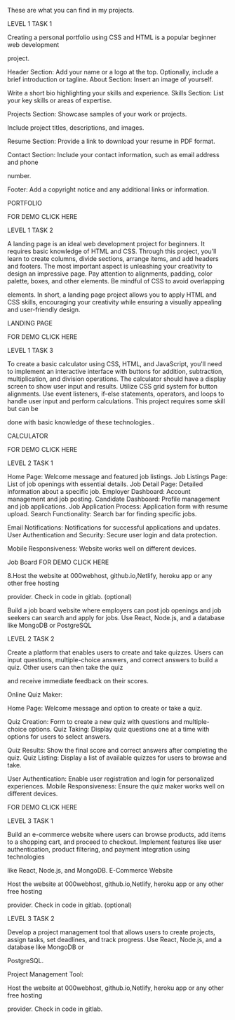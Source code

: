 
These are what you can find in my projects.

LEVEL 1 TASK 1

Creating a personal portfolio using CSS and HTML is a popular beginner web development

project.

Header Section: Add your name or a logo at the top.
Optionally, include a brief introduction or tagline.
About Section: Insert an image of yourself.

Write a short bio highlighting your skills and experience.
Skills Section: List your key skills or areas of expertise.

Projects Section: Showcase samples of your work or projects.

Include project titles, descriptions, and images.

Resume Section: Provide a link to download your resume in PDF format.

Contact Section: Include your contact information, such as email address and phone

number.

Footer: Add a copyright notice and any additional links or information.

PORTFOLIO

FOR DEMO CLICK HERE

LEVEL 1 TASK 2

A landing page is an ideal web development project for beginners. It requires basic
knowledge of HTML and CSS. Through this project, you'll learn to create columns, divide
sections, arrange items, and add headers and footers. The most important aspect is
unleashing your creativity to design an impressive page. Pay attention to alignments,
padding, color palette, boxes, and other elements. Be mindful of CSS to avoid overlapping

elements. In short, a landing page project allows you to apply HTML and CSS skills,
encouraging your creativity while ensuring a visually appealing and user-friendly design.

LANDING PAGE

FOR DEMO CLICK HERE

LEVEL 1 TASK 3

To create a basic calculator using CSS, HTML, and JavaScript, you'll need to implement an
interactive interface with buttons for addition, subtraction, multiplication, and division
operations. The calculator should have a display screen to show user input and results. Utilize
CSS grid system for button alignments. Use event listeners, if-else statements, operators, and
loops to handle user input and perform calculations. This project requires some skill but can be

done with basic knowledge of these technologies..

CALCULATOR

FOR DEMO CLICK HERE

LEVEL 2 TASK 1

Home Page: Welcome message and featured job listings.
Job Listings Page: List of job openings with essential details.
Job Detail Page: Detailed information about a specific job.
Employer Dashboard: Account management and job posting.
Candidate Dashboard: Profile management and job applications.
Job Application Process: Application form with resume upload.
Search Functionality: Search bar for finding specific jobs.

Email Notifications: Notifications for successful applications and updates.
User Authentication and Security: Secure user login and data protection.

Mobile Responsiveness: Website works well on different devices.

Job Board FOR DEMO CLICK HERE

8.Host the website at 000webhost, github.io,Netlify, heroku app or any other free hosting

provider. Check in code in gitlab. (optional)

Build a job board website where employers can post job openings and job seekers can
search and apply for jobs. Use React, Node.js, and a database like MongoDB or PostgreSQL

LEVEL 2 TASK 2

Create a platform that enables users to create and take quizzes. Users can input questions,
multiple-choice answers, and correct answers to build a quiz. Other users can then take the quiz

and receive immediate feedback on their scores.

Online Quiz Maker:

Home Page: Welcome message and option to create or take a quiz.

Quiz Creation: Form to create a new quiz with questions and multiple-choice options.
Quiz Taking: Display quiz questions one at a time with options for users to select answers.

Quiz Results: Show the final score and correct answers after completing the quiz.
Quiz Listing: Display a list of available quizzes for users to browse and take.

User Authentication: Enable user registration and login for personalized experiences.
Mobile Responsiveness: Ensure the quiz maker works well on different devices.

FOR DEMO CLICK HERE

LEVEL 3 TASK 1

Build an e-commerce website where users can browse products, add items to
a shopping cart, and proceed to checkout. Implement features like user
authentication, product filtering, and payment integration using technologies

like React, Node.js, and MongoDB.
E-Commerce Website

Host the website at 000webhost, github.io,Netlify, heroku app or any other free hosting

provider. Check in code in gitlab. (optional)

LEVEL 3 TASK 2

Develop a project management tool that allows users to create projects, assign tasks, set
deadlines, and track progress. Use React, Node.js, and a database like MongoDB or

PostgreSQL.

Project Management Tool:

Host the website at 000webhost, github.io,Netlify, heroku app or any other free hosting

provider. Check in code in gitlab.
